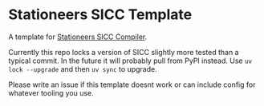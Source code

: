 # Stationeers SICC Template

A template for [Stationeers SICC Compiler](https://github.com/Alan-Chen99/sicc).

Currently this repo locks a version of SICC slightly more tested than a typical commit.
In the future it will probably pull from PyPI instead. Use `uv lock --upgrade` and then `uv sync` to upgrade.

Please write an issue if this template doesnt work or can include config for whatever tooling you use.

